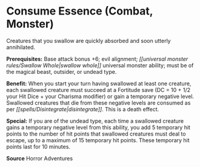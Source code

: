 ﻿---
cssclass: [feats]

---
# Consume Essence (Combat, Monster)

Creatures that you swallow are quickly absorbed and soon utterly annihilated.

**Prerequisites:** Base attack bonus +6; evil alignment; _[[universal monster rules/Swallow Whole|swallow whole]]_ universal monster ability; must be of the magical beast, outsider, or undead type.

**Benefit:** When you start your turn having swallowed at least one creature, each swallowed creature must succeed at a Fortitude save (DC = 10 + 1/2 your Hit Dice + your Charisma modifier) or gain a temporary negative level. Swallowed creatures that die from these negative levels are consumed as per _[[spells/Disintegrate|disintegrate]]_. This is a death effect.

**Special:** If you are of the undead type, each time a swallowed creature gains a temporary negative level from this ability, you add 5 temporary hit points to the number of hit points that swallowed creatures must deal to escape, up to a maximum of 15 temporary hit points. These temporary hit points last for 10 minutes.

**Source** Horror Adventures